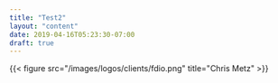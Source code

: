 ```yaml
---
title: "Test2"
layout: "content"
date: 2019-04-16T05:23:30-07:00
draft: true
---
```


{{< figure src="/images/logos/clients/fdio.png" title="Chris Metz" >}}